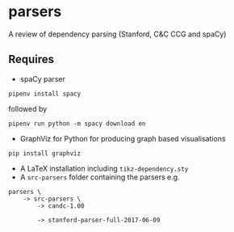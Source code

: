 # parsers
A review of dependency parsing (Stanford, C&amp;C CCG and spaCy)

## Requires
* spaCy parser
```
pipenv install spacy
```
followed by
```
pipenv run python -m spacy download en
```
* GraphViz for Python for producing graph based visualisations
```
pip install graphviz
```
* A LaTeX installation including `tikz-dependency.sty` 
* A `src-parsers` folder containing the parsers e.g.
```
parsers \
	-> src-parsers \
		-> candc-1.00
		
		-> stanford-parser-full-2017-06-09
```

